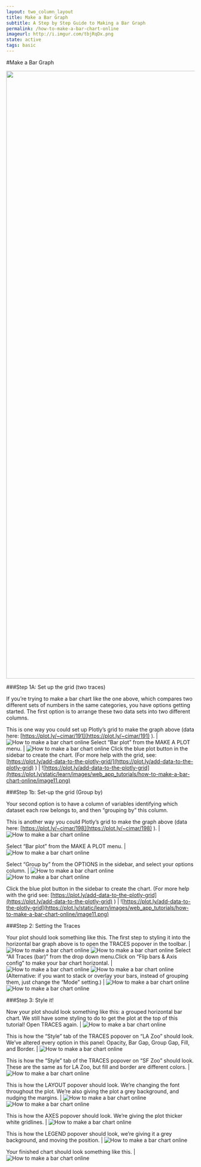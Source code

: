 ```yaml
---
layout: two_column_layout
title: Make a Bar Graph
subtitle: A Step by Step Guide to Making a Bar Graph
permalink: /how-to-make-a-bar-chart-online
imageurl: http://i.imgur.com/tbjRqDx.png
state: active
tags: basic
---
```


#Make a Bar Graph

<div>
    <a href="https://plot.ly/~cimar/197/" target="_blank" title="LA Zoo vs SF Zoo" style="display: block; text-align: center;"><img src="https://plot.ly/~cimar/197.png" alt="LA Zoo vs SF Zoo" style="max-width: 100%;width: 1619px;"  width="1619" onerror="this.onerror=null;this.src='https://plot.ly/404.png';" /></a>
    <script data-plotly="cimar:197" src="https://plot.ly/embed.js" async></script>
</div>

###Step 1A: Set up the grid (two traces)

If you’re trying to make a bar chart like the one above, which compares two different sets of numbers in the same categories, you have options getting started.
The first option is to arrange these two data sets into two different columns.

This is one way you could set up Plotly’s grid to make the graph above (data here: [https://plot.ly/~cimar/191](https://plot.ly/~cimar/191) ). | ![How to make a bar chart online](https://plot.ly/static/learn/images/web_app_tutorials/how-to-make-a-bar-chart-online/image15.png)
Select “Bar plot” from the MAKE A PLOT menu. | ![How to make a bar chart online](https://plot.ly/static/learn/images/web_app_tutorials/how-to-make-a-bar-chart-online/image02.png)
Click the blue plot button in the sidebar to create the chart.  (For more help with the grid, see: [https://plot.ly/add-data-to-the-plotly-grid/](https://plot.ly/add-data-to-the-plotly-grid) ) | ![https://plot.ly/add-data-to-the-plotly-grid](https://plot.ly/static/learn/images/web_app_tutorials/how-to-make-a-bar-chart-online/image11.png)

###Step 1b: Set-up the grid (Group by)

Your second option is to have a column of variables identifying which dataset each row belongs to, and then “grouping by” this column.

This is another way you could Plotly’s grid to make the graph above (data here: [https://plot.ly/~cimar/198](https://plot.ly/~cimar/198) ). | ![How to make a bar chart online](https://plot.ly/static/learn/images/web_app_tutorials/how-to-make-a-bar-chart-online/image21.png)

Select “Bar plot” from the MAKE A PLOT menu.  |  ![How to make a bar chart online](https://plot.ly/static/learn/images/web_app_tutorials/how-to-make-a-bar-chart-online/image19.png)

Select “Group by” from the OPTIONS in the sidebar, and select your options column. | ![How to make a bar chart online](https://plot.ly/static/learn/images/web_app_tutorials/how-to-make-a-bar-chart-online/image12.png) ![How to make a bar chart online](https://plot.ly/static/learn/images/web_app_tutorials/how-to-make-a-bar-chart-online/image06.png)

Click the blue plot button in the sidebar to create the chart.  (For more help with the grid see: [https://plot.ly/add-data-to-the-plotly-grid](https://plot.ly/add-data-to-the-plotly-grid) ) | ![https://plot.ly/add-data-to-the-plotly-grid](https://plot.ly/static/learn/images/web_app_tutorials/how-to-make-a-bar-chart-online/image11.png)

###Step 2: Setting the Traces

Your plot should look something like this.  The first step to styling it into the horizontal bar graph above is to open the TRACES popover in the toolbar. | ![How to make a bar chart online](https://plot.ly/static/learn/images/web_app_tutorials/how-to-make-a-bar-chart-online/image20.png) ![How to make a bar chart online](https://plot.ly/online-graphing/wp-content/uploads/2015/01/Screen-Shot-2015-02-04-at-12.15.14-PM.png)
Select &#8220;All Traces (bar)&#8221; from the drop down menu.Click on &#8220;Flip bars &amp; Axis config&#8221; to make your bar chart horizontal. | ![How to make a bar chart online](https://plot.ly/online-graphing/wp-content/uploads/2015/01/Screen-Shot-2015-02-04-at-1.11.32-PM.png) ![How to make a bar chart online](https://plot.ly/online-graphing/wp-content/uploads/2015/01/Screen-Shot-2015-02-04-at-1.16.58-PM.png) 
(Alternative: if you want to stack or overlay your bars, instead of grouping them, just change the &#8220;Mode&#8221; setting.) | ![How to make a bar chart online](https://plot.ly/static/learn/images/web_app_tutorials/how-to-make-a-bar-chart-online/image04.png) ![How to make a bar chart online](https://plot.ly/static/learn/images/web_app_tutorials/how-to-make-a-bar-chart-online/image23.png)

###Step 3: Style it!

Now your plot should look something like this: a grouped horizontal bar chart. We still have some styling to do to get the plot at the top of this tutorial! Open TRACES again. | ![How to make a bar chart online](https://plot.ly/static/learn/images/web_app_tutorials/how-to-make-a-bar-chart-online/image00.png)

This is how the “Style” tab of the TRACES popover on “LA Zoo” should look. We’ve altered every option in this panel: Opacity, Bar Gap, Group Gap, Fill, and Border. | ![How to make a bar chart online](https://plot.ly/online-graphing/wp-content/uploads/2015/01/Screen-Shot-2015-02-04-at-2.43.14-PM.png)

This is how the “Style” tab of the TRACES popover on “SF Zoo” should look. These are the same as for LA Zoo, but fill and border are different colors. | ![How to make a bar chart online](https://plot.ly/online-graphing/wp-content/uploads/2015/01/Screen-Shot-2015-02-04-at-2.44.18-PM.png)

This is how the LAYOUT popover should look. We’re changing the font throughout the plot.  We’re also giving the plot a grey background, and nudging the margins. | ![How to make a bar chart online](https://plot.ly/static/learn/images/web_app_tutorials/how-to-make-a-bar-chart-online/image07.png) ![How to make a bar chart online](https://plot.ly/static/learn/images/web_app_tutorials/how-to-make-a-bar-chart-online/image13.png)

This is how the AXES popover should look.  We’re giving the plot thicker white gridlines. | ![How to make a bar chart online](https://plot.ly/online-graphing/wp-content/uploads/2015/01/Screen-Shot-2015-02-04-at-2.51.27-PM.png)

This is how the LEGEND popover should look, we’re giving it a grey background, and moving the position. | ![How to make a bar chart online](https://plot.ly/online-graphing/wp-content/uploads/2015/01/Screen-Shot-2015-02-04-at-2.56.11-PM.png)

Your finished chart should look something like this. | ![How to make a bar chart online](https://plot.ly/static/learn/images/web_app_tutorials/how-to-make-a-bar-chart-online/image22.png)
